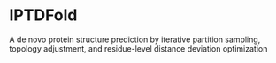 # IPTDFold
A de novo protein structure prediction by iterative partition sampling, topology adjustment, and residue-level distance deviation optimization
